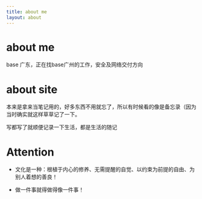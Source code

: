 ```yaml
---
title: about me
layout: about
---
```

# about me
base 广东，正在找base广州的工作，安全及网络交付方向

# about site
本来是拿来当笔记用的，好多东西不用就忘了，所以有时候看的像是备忘录（因为当时确实就这样草草记了一下。

写都写了就顺便记录一下生活，都是生活的随记

# Attention
- 文化是一种：根植于内心的修养、无需提醒的自觉、以约束为前提的自由、为别人着想的善良！

- 做一件事就得做得像一件事！